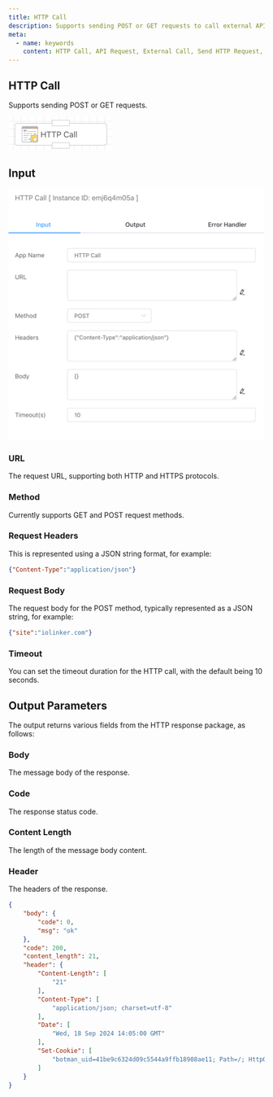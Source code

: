 ```yaml
---
title: HTTP Call
description: Supports sending POST or GET requests to call external API services.
meta:
  - name: keywords
    content: HTTP Call, API Request, External Call, Send HTTP Request, Low-code, AI Workflow, Process Engine
---
```


## HTTP Call

Supports sending POST or GET requests.

<img src="./img/http_call_menu.png" alt="image-20241013094011763" style="zoom:50%;" />

## Input

<img src="./img/http_input.png" alt="image-20241013094259811" style="zoom: 50%;" />

### URL

The request URL, supporting both HTTP and HTTPS protocols.



### Method

Currently supports GET and POST request methods.



### Request Headers

This is represented using a JSON string format, for example:

```json
{"Content-Type":"application/json"}
```



### Request Body

The request body for the POST method, typically represented as a JSON string, for example:

```json
{"site":"iolinker.com"}
```



### Timeout

You can set the timeout duration for the HTTP call, with the default being 10 seconds.



## Output Parameters

The output returns various fields from the HTTP response package, as follows:

### Body

The message body of the response.



### Code

The response status code.



### Content Length

The length of the message body content.



### Header

The headers of the response.

```json
{
    "body": {
        "code": 0,
        "msg": "ok"
    },
    "code": 200,
    "content_length": 21,
    "header": {
        "Content-Length": [
            "21"
        ],
        "Content-Type": [
            "application/json; charset=utf-8"
        ],
        "Date": [
            "Wed, 18 Sep 2024 14:05:00 GMT"
        ],
        "Set-Cookie": [
            "botman_uid=41be9c6324d09c5544a9ffb18908ae11; Path=/; HttpOnly"
        ]
    }
}
```


